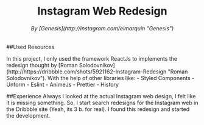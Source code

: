 <h1 align="center">
Instagram Web Redesign
</h1>
<h6 align="center">
By [Genesis](http://instagram.com/eimarquin "Genesis")
</h6>

##Used Resources
<p>
In this project, I only used the framework ReactJs to implements the redesign thought by [Roman Solodovnikov](http://https://dribbble.com/shots/5921162-Instagram-Redesign "Roman Solodovnikov"). With the help of other libraries like:
- Styled Components
- Unform 
- Eslint
- AnimeJs
- Prettier
- History
</p>
##Experience
Always I looked at the actual Instagram web design, I felt like it is missing something. So, I start search redesigns for the Instagram web in the Dribbble site (Yeah, its 3 b. for real). I found this redesign and started the development.
